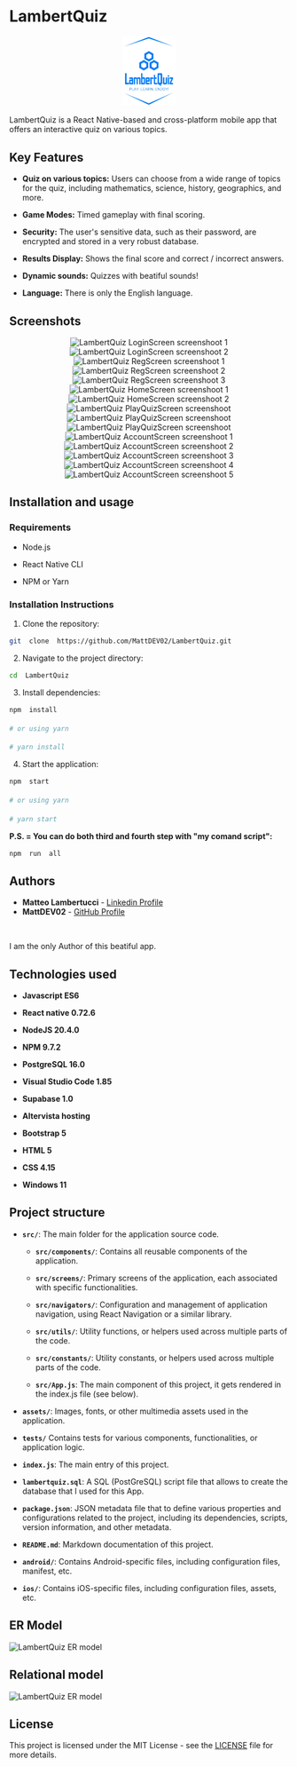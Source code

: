   

# LambertQuiz

  

  

<p align="center">
<img  title="LambertQuiz Logo"  alt="LambertQuiz Logo"  width="19.5%"  src="./assets/images/logo.png">
</p>

  

  

LambertQuiz is a React Native-based and cross-platform mobile app that offers an interactive quiz on various topics.

  

  

## Key Features

  

  

-  **Quiz on various topics:** Users can choose from a wide range of topics for the quiz, including mathematics, science, history, geographics, and more.

-  **Game Modes:** Timed gameplay with final scoring.

-  **Security:** The user's sensitive data, such as their password, are encrypted and stored in a very robust database.  

-  **Results Display:** Shows the final score and correct / incorrect answers.

-  **Dynamic sounds:** Quizzes with beatiful sounds!

- **Language:** There is only the English language.

  

  

## Screenshots

  

  

<p align="center">
<img  title="LambertQuiz LoginScreen screenshoot 1"  alt="LambertQuiz LoginScreen screenshoot 1"  src="https://matteolambertucci.altervista.org/lambertquiz/screenshoots/loginscreen1.jpeg"  width="35%">
<img  title="LambertQuiz LoginScreen screenshoot 2"  alt="LambertQuiz LoginScreen screenshoot 2"  src="https://matteolambertucci.altervista.org/lambertquiz/screenshoots/loginscreen2.jpeg"  width="35%">
<img  title="LambertQuiz RegScreen screenshoot 1"  alt="LambertQuiz RegScreen screenshoot 1"  src="https://matteolambertucci.altervista.org/lambertquiz/screenshoots/regscreen1.jpeg"  width="35%"><br />
<img  title="LambertQuiz RegScreen screenshoot 2"  alt="LambertQuiz RegScreen screenshoot 2"  src="https://matteolambertucci.altervista.org/lambertquiz/screenshoots/regscreen2.jpeg"  width="35%">
<img  title="LambertQuiz RegScreen screenshoot 3"  alt="LambertQuiz RegScreen screenshoot 3"  src="https://matteolambertucci.altervista.org/lambertquiz/screenshoots/regscreen3.jpeg"  width="35%">
<img  title="LambertQuiz HomeScreen screenshoot 1"  alt="LambertQuiz HomeScreen screenshoot 1"  src="https://matteolambertucci.altervista.org/lambertquiz/screenshoots/homescreen1.jpeg"  width="35%">
<img  title="LambertQuiz HomeScreen screenshoot 2"  alt="LambertQuiz HomeScreen screenshoot 2"  src="https://matteolambertucci.altervista.org/lambertquiz/screenshoots/homescreen2.jpeg"  width="35%">
<img  title="LambertQuiz PlayQuizScreen screenshoot"  alt="LambertQuiz PlayQuizScreen screenshoot"  src="https://matteolambertucci.altervista.org/lambertquiz/screenshoots/playquizscreen1.jpeg"  width="35%">
<img  title="LambertQuiz PlayQuizScreen screenshoot"  alt="LambertQuiz PlayQuizScreen screenshoot"  src="https://matteolambertucci.altervista.org/lambertquiz/screenshoots/playquizscreen2.jpeg"  width="35%">
<img  title="LambertQuiz PlayQuizScreen screenshoot"  alt="LambertQuiz PlayQuizScreen screenshoot"  src="https://matteolambertucci.altervista.org/lambertquiz/screenshoots/playquizscreen3.jpeg"  width="35%"><br />
<img  title="LambertQuiz AccountScreen screenshoot 1"  alt="LambertQuiz AccountScreen screenshoot 1"  src="https://matteolambertucci.altervista.org/lambertquiz/screenshoots/accountscreen1.jpeg"  width="35%">
<img  title="LambertQuiz AccountScreen screenshoot 2"  alt="LambertQuiz AccountScreen screenshoot 2"  src="https://matteolambertucci.altervista.org/lambertquiz/screenshoots/accountscreen2.jpeg"  width="35%">
<img  title="LambertQuiz AccountScreen screenshoot 3"  alt="LambertQuiz AccountScreen screenshoot 3"  src="https://matteolambertucci.altervista.org/lambertquiz/screenshoots/accountscreen3.jpeg"  width="35%">
<img  title="LambertQuiz AccountScreen screenshoot 4"  alt="LambertQuiz AccountScreen screenshoot 4"  src="https://matteolambertucci.altervista.org/lambertquiz/screenshoots/accountscreen4.jpeg"  width="35%">
<img  title="LambertQuiz AccountScreen screenshoot 5"  alt="LambertQuiz AccountScreen screenshoot 5"  src="https://matteolambertucci.altervista.org/lambertquiz/screenshoots/helpscreen.jpeg"  width="35%">
</p>

  

  

## Installation and usage

  

  

### Requirements

- Node.js

- React Native CLI

- NPM or Yarn
  
  
### Installation Instructions

  

  

1. Clone the repository:

  

  

```bash
git  clone  https://github.com/MattDEV02/LambertQuiz.git
```

  

  

2. Navigate to the project directory:

  

  

```bash
cd  LambertQuiz
```

  

  

3. Install dependencies:

  

  

```bash
npm  install

# or using yarn

# yarn install
```

  

  

4. Start the application:

  

  

```bash
npm  start

# or using yarn

# yarn start
```

  

**P.S. = You can do both third and fourth step with "my comand script":**

  

  

```bash
npm  run  all
```


## Authors

- **Matteo Lambertucci** - [Linkedin Profile](https://www.linkedin.com/in/matteo-lambertucci-134073211)
-  **MattDEV02** - [GitHub Profile](https://github.com/MattDEV02)
 
 <br> 

I am the only Author of this beatiful app.

  

  

## Technologies used

  

  

-  **Javascript ES6**

  

-  **React native 0.72.6**

  

-  **NodeJS 20.4.0**

  

-  **NPM 9.7.2**

  

-  **PostgreSQL 16.0**

  

-  **Visual Studio Code 1.85**

  

-  **Supabase 1.0**

  

-  **Altervista hosting**

  

-  **Bootstrap 5**

  

-  **HTML 5**

  

-  **CSS 4.15**

  

-  **Windows 11**

  

## Project structure

-  **`src/`**: The main folder for the application source code.

	- **`src/components/`**: Contains all reusable components of the application.

	- **`src/screens/`**: Primary screens of the application, each associated with specific functionalities.

	- **`src/navigators/`**: Configuration and management of application navigation, using React Navigation or a similar library.

	- **`src/utils/`**: Utility functions, or helpers used across multiple parts of the code.

	- **`src/constants/`**: Utility constants, or helpers used across multiple parts of the code.

	- **`src/App.js`**: The main component of this project, it gets rendered in the index.js file (see below).

-  **`assets/`**: Images, fonts, or other multimedia assets used in the application.

-  **`tests/`** Contains tests for various components, functionalities, or application logic.

-  **`index.js`**: The main entry of this project.

-  **`lambertquiz.sql`**: A SQL (PostGreSQL) script file that allows to create the database that I used for this App.

-  **`package.json`**: JSON metadata file that to define various properties and configurations related to the project, including its dependencies, scripts, version information, and other metadata.

-  **`README.md`**: Markdown documentation of this project.

-  **`android/`**: Contains Android-specific files, including configuration files, manifest, etc.

-  **`ios/`**: Contains iOS-specific files, including configuration files, assets, etc.

  

## ER Model

  

<img  title="LambertQuiz ER model"  alt="LambertQuiz ER model"  src="https://matteolambertucci.altervista.org/lambertquiz/planning/ER_model.jpeg"  width="100%">

  

  

## Relational model

  

  

<img  title="LambertQuiz ER model"  alt="LambertQuiz ER model"  src="https://matteolambertucci.altervista.org/lambertquiz/planning/relational_model.jpeg"  width="100%">

  

  

## License

  

  

This project is licensed under the MIT License - see the [LICENSE](LICENSE) file for more details.